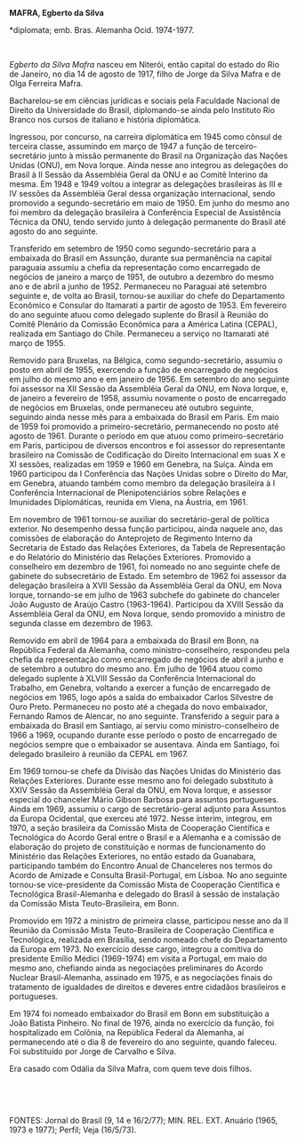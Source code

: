 **MAFRA, Egberto da Silva**

\*diplomata; emb. Bras. Alemanha Ocid. 1974-1977.

 

*Egberto da Silva Mafra* nasceu em Niterói, então capital do estado do
Rio de Janeiro, no dia 14 de agosto de 1917, filho de Jorge da Silva
Mafra e de Olga Ferreira Mafra.

Bacharelou-se em ciências jurídicas e sociais pela Faculdade Nacional de
Direito da Universidade do Brasil, diplomando-se ainda pelo Instituto
Rio Branco nos cursos de italiano e história diplomática.

Ingressou, por concurso, na carreira diplomática em 1945 como cônsul de
terceira classe, assumindo em março de 1947 a função de
terceiro-secretário junto à missão permanente do Brasil na Organização
das Nações Unidas (ONU), em Nova Iorque. Ainda nesse ano integrou as
delegações do Brasil à II Sessão da Assembléia Geral da ONU e ao Comitê
Interino da mesma. Em 1948 e 1949 voltou a integrar as delegações
brasileiras às III e IV sessões da Assembléia Geral dessa organização
internacional, sendo promovido a segundo-secretário em maio de 1950. Em
junho do mesmo ano foi membro da delegação brasileira à Conferência
Especial de Assistência Técnica da ONU, tendo servido junto à delegação
permanente do Brasil até agosto do ano seguinte.

Transferido em setembro de 1950 como segundo-secretário para a embaixada
do Brasil em Assunção, durante sua permanência na capital paraguaia
assumiu a chefia da representação como encarregado de negócios de
janeiro a março de 1951, de outubro a dezembro do mesmo ano e de abril a
junho de 1952. Permaneceu no Paraguai até setembro seguinte e, de volta
ao Brasil, tornou-se auxiliar do chefe do Departamento Econômico e
Consular do Itamarati a partir de agosto de 1953. Em fevereiro do ano
seguinte atuou como delegado suplente do Brasil à Reunião do Comitê
Plenário da Comissão Econômica para a América Latina (CEPAL), realizada
em Santiago do Chile. Permaneceu a serviço no Itamarati até março de
1955.

Removido para Bruxelas, na Bélgica, como segundo-secretário, assumiu o
posto em abril de 1955, exercendo a função de encarregado de negócios em
julho do mesmo ano e em janeiro de 1956. Em setembro do ano seguinte foi
assessor na XII Sessão da Assembléia Geral da ONU, em Nova Iorque, e, de
janeiro a fevereiro de 1958, assumiu novamente o posto de encarregado de
negócios em Bruxelas, onde permaneceu até outubro seguinte, seguindo
ainda nesse mês para a embaixada do Brasil em Paris. Em maio de 1959 foi
promovido a primeiro-secretário, permanecendo no posto até agosto de
1961. Durante o período em que atuou como primeiro-secretário em Paris,
participou de diversos encontros e foi assessor do representante
brasileiro na Comissão de Codificação do Direito Internacional em suas X
e XI sessões, realizadas em 1959 e 1960 em Genebra, na Suíça. Ainda em
1960 participou da I Conferência das Nações Unidas sobre o Direito do
Mar, em Genebra, atuando também como membro da delegação brasileira à I
Conferência Internacional de Plenipotenciários sobre Relações e
Imunidades Diplomáticas, reunida em Viena, na Áustria, em 1961.

Em novembro de 1961 tornou-se auxiliar do secretário-geral de política
exterior. No desempenho dessa função participou, ainda naquele ano, das
comissões de elaboração do Anteprojeto de Regimento Interno da
Secretaria de Estado das Relações Exteriores, da Tabela de Representação
e do Relatório do Ministério das Relações Exteriores. Promovido a
conselheiro em dezembro de 1961, foi nomeado no ano seguinte chefe de
gabinete do subsecretário de Estado. Em setembro de 1962 foi assessor da
delegação brasileira à XVII Sessão da Assembléia Geral da ONU, em Nova
Iorque, tornando-se em julho de 1963 subchefe do gabinete do chanceler
João Augusto de Araújo Castro (1963-1964). Participou da XVIII Sessão da
Assembléia Geral da ONU, em Nova Iorque, sendo promovido a ministro de
segunda classe em dezembro de 1963.

Removido em abril de 1964 para a embaixada do Brasil em Bonn, na
República Federal da Alemanha, como ministro-conselheiro, respondeu pela
chefia da representação como encarregado de negócios de abril a junho e
de setembro a outubro do mesmo ano. Em julho de 1964 atuou como delegado
suplente à XLVIII Sessão da Conferência Internacional do Trabalho, em
Genebra, voltando a exercer a função de encarregado de negócios em 1965,
logo após a saída do embaixador Carlos Silvestre de Ouro Preto.
Permaneceu no posto até a chegada do novo embaixador, Fernando Ramos de
Alencar, no ano seguinte. Transferido a seguir para a embaixada do
Brasil em Santiago, aí serviu como ministro-conselheiro de 1966 a 1969,
ocupando durante esse período o posto de encarregado de negócios sempre
que o embaixador se ausentava. Ainda em Santiago, foi delegado
brasileiro à reunião da CEPAL em 1967.

Em 1969 tornou-se chefe da Divisão das Nações Unidas do Ministério das
Relações Exteriores. Durante esse mesmo ano foi delegado substituto à
XXIV Sessão da Assembléia Geral da ONU, em Nova Iorque, e assessor
especial do chanceler Mário Gibson Barbosa para assuntos portugueses.
Ainda em 1969, assumiu o cargo de secretário-geral adjunto para Assuntos
da Europa Ocidental, que exerceu até 1972. Nesse ínterim, integrou, em
1970, a seção brasileira da Comissão Mista de Cooperação Científica e
Tecnológica do Acordo Geral entre o Brasil e a Alemanha e a comissão de
elaboração do projeto de constituição e normas de funcionamento do
Ministério das Relações Exteriores, no então estado da Guanabara,
participando também do Encontro Anual de Chanceleres nos termos do
Acordo de Amizade e Consulta Brasil-Portugal, em Lisboa. No ano seguinte
tornou-se vice-presidente da Comissão Mista de Cooperação Científica e
Tecnológica Brasil-Alemanha e delegado do Brasil à sessão de instalação
da Comissão Mista Teuto-Brasileira, em Bonn.

Promovido em 1972 a ministro de primeira classe, participou nesse ano da
II Reunião da Comissão Mista Teuto-Brasileira de Cooperação Científica e
Tecnológica, realizada em Brasília, sendo nomeado chefe do Departamento
da Europa em 1973. No exercício desse cargo, integrou a comitiva do
presidente Emílio Médici (1969-1974) em visita a Portugal, em maio do
mesmo ano, chefiando ainda as negociações preliminares do Acordo Nuclear
Brasil-Alemanha, assinado em 1975, e as negociações finais do tratamento
de igualdades de direitos e deveres entre cidadãos brasileiros e
portugueses.

Em 1974 foi nomeado embaixador do Brasil em Bonn em substituição a João
Batista Pinheiro. No final de 1976, ainda no exercício da função, foi
hospitalizado em Colônia, na República Federal da Alemanha, aí
permanecendo até o dia 8 de fevereiro do ano seguinte, quando faleceu.
Foi substituído por Jorge de Carvalho e Silva.

Era casado com Odália da Silva Mafra, com quem teve dois filhos.

 

 

FONTES: Jornal do Brasil (9, 14 e 16/2/77); MIN. REL. EXT. Anuário
(1965, 1973 e 1977); Perfil; Veja (16/5/73).

 

